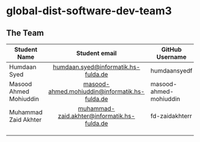 # global-dist-software-dev-team3
## The Team

| Student Name |            Student email            | GitHub Username |
|--------------|:-----------------------------------:|-----------------|
| Humdaan Syed | humdaan.syed@informatik.hs-fulda.de | humdaansyedf    |
| Masood Ahmed Mohiuddin | masood-ahmed.mohiuddin@informatik.hs-fulda.de |masood-ahmed-mohiuddin |
| Muhammad Zaid Akhter | muhammad-zaid.akhter@informatik.hs-fulda.de | fd-zaidakhterr |
|              |                                     |                 |
|              |                                     |                 |
|              |                                     |                 |
